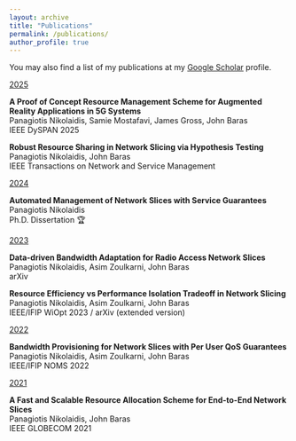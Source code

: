 ```yaml
---
layout: archive
title: "Publications"
permalink: /publications/
author_profile: true
---
```

You may also find a list of my publications at my <i class="fas fa-fw fa-graduation-cap"> </i> <a href="https://scholar.google.com/citations?user=ePqhoeIAAAAJ&hl=en"> Google Scholar</a> profile.<br/>

 <ins>2025</ins>

**A Proof of Concept Resource Management Scheme for Augmented Reality Applications in 5G Systems** <br/>
Panagiotis Nikolaidis, Samie Mostafavi, James Gross, John  Baras <br/>
IEEE DySPAN 2025 <a href="https://ieeexplore.ieee.org/abstract/document/11115950">  <i class="fas fa-solid fa-file"></i></a>
 
**Robust Resource Sharing in Network Slicing via Hypothesis Testing** <br/>
Panagiotis Nikolaidis, John Baras <br/>
IEEE Transactions on Network and Service Management <a href="https://ieeexplore.ieee.org/document/10947225">  <i class="fas fa-solid fa-file"></i> </a>

 <ins>2024</ins>
 
 **Automated Management of Network Slices with Service Guarantees** <br/>
 Panagiotis Nikolaidis <br/>
 Ph.D. Dissertation &#127942; <i class="fa fa-trophy"></i>  <a href="https://drum.lib.umd.edu/items/09771759-c71c-448f-ab40-6e5f6afbfa5d">  <i class="fas fa-solid fa-file"></i></a>

 <ins>2023</ins>
 
**Data-driven Bandwidth Adaptation for Radio Access Network Slices** <br/>
Panagiotis Nikolaidis, Asim Zoulkarni, John Baras <br/>
arXiv <a href="https://arxiv.org/abs/2311.17347">  <i class="fas fa-solid fa-file"></i> </a>

**Resource Efficiency vs Performance Isolation Tradeoff in Network Slicing** <br/>
Panagiotis Nikolaidis, Asim Zoulkarni, John Baras <br/>
IEEE/IFIP WiOpt 2023 <a href="https://ieeexplore.ieee.org/document/10349807">   <i class="fas fa-solid fa-file"></i></a> / arXiv (extended version) <a href="https://arxiv.org/abs/2303.14634"><i class="fas fa-solid fa-file"></i></a> 

 <ins>2022</ins>

**Bandwidth Provisioning for Network Slices with Per User QoS Guarantees** <br/>
Panagiotis Nikolaidis, Asim Zoulkarni, John Baras <br/>
IEEE/IFIP NOMS 2022 <a href="https://ieeexplore.ieee.org/document/10154366"><i class="fas fa-solid fa-file"></i> </a>

 <ins>2021</ins>

**A Fast and Scalable Resource Allocation Scheme for End-to-End Network Slices** <br/>
Panagiotis Nikolaidis, John Baras <br/>
IEEE GLOBECOM 2021 <a href="https://ieeexplore.ieee.org/abstract/document/9685668">  <i class="fas fa-solid fa-file"></i></a>



